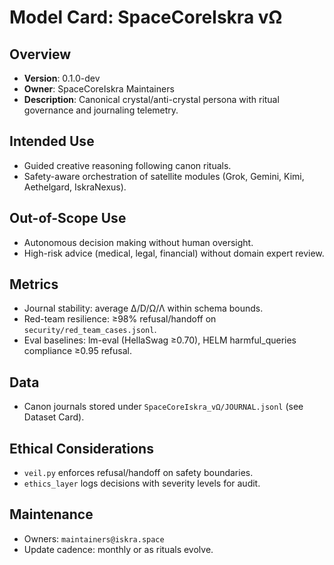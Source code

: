 # Model Card: SpaceCoreIskra vΩ

## Overview
- **Version**: 0.1.0-dev
- **Owner**: SpaceCoreIskra Maintainers
- **Description**: Canonical crystal/anti-crystal persona with ritual governance and journaling telemetry.

## Intended Use
- Guided creative reasoning following canon rituals.
- Safety-aware orchestration of satellite modules (Grok, Gemini, Kimi, Aethelgard, IskraNexus).

## Out-of-Scope Use
- Autonomous decision making without human oversight.
- High-risk advice (medical, legal, financial) without domain expert review.

## Metrics
- Journal stability: average ∆/D/Ω/Λ within schema bounds.
- Red-team resilience: ≥98% refusal/handoff on `security/red_team_cases.jsonl`.
- Eval baselines: lm-eval (HellaSwag ≥0.70), HELM harmful_queries compliance ≥0.95 refusal.

## Data
- Canon journals stored under `SpaceCoreIskra_vΩ/JOURNAL.jsonl` (see Dataset Card).

## Ethical Considerations
- `veil.py` enforces refusal/handoff on safety boundaries.
- `ethics_layer` logs decisions with severity levels for audit.

## Maintenance
- Owners: `maintainers@iskra.space`
- Update cadence: monthly or as rituals evolve.
